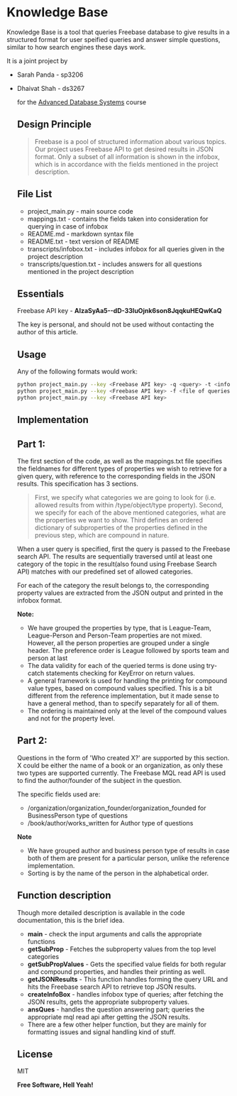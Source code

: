 Knowledge Base
=========

Knowledge Base is a tool that queries Freebase database to give results in a structured format for user speified queries and answer simple questions, similar to how search engines these days work.

It is a joint project by
  - Sarah Panda - sp3206
  - Dhaivat Shah - ds3267

    for the [Advanced Database Systems](http://www.cs.columbia.edu/~gravano/cs6111/) course

    Design Principle
    ----------------

    > Freebase is a pool of structured information about various topics. 
    > Our project uses Freebase API to get desired results in JSON format. Only a subset of all information
    > is shown in the infobox, which is in accordance with the fields mentioned in the project description.
    
    File List
    ----
    - project_main.py - main source code
    - mappings.txt - contains the fields taken into consideration for querying in case of infobox
    - README.md - markdown syntax file
    - README.txt - text version of README
    - transcripts/infobox.txt - includes infobox for all queries given in the project description
    - transcripts/question.txt - includes answers for all questions mentioned in the project description


    Essentials
    ----

    Freebase API key - **AIzaSyAa5--dD-33luOjnk6son8JqqkuHEQwKaQ**

    The key is personal, and should not be used without contacting the author of this article.

    Usage
    -----------
    
    Any of the following formats would work:
    
    ```sh
    python project_main.py --key <Freebase API key> -q <query> -t <infobox|question>
    python project_main.py --key <Freebase API key> -f <file of queries> -t <infobox|question>
    python project_main.py --key <Freebase API key>
    
    ```

    Implementation
    ---------------
    Part 1:
    -------
    
    The first section of the code, as well as the mappings.txt file specifies the fieldnames for different types of properties we wish to retrieve for a given query, with reference to the corresponding fields in the JSON results. This specification has 3 sections. 
    > First, we specify what categories we are going to look for (i.e. allowed results from within /type/object/type property). 
    > Second, we specify for each of the above mentioned categories, what are the properties we want to show.
    > Third defines an ordered dictionary of subproperties of the properties defined in the previous step, which are compound in nature.
    
    When a user query is specified, first the query is passed to the Freebase search API. The results are sequentially traversed until at least one category of the topic in the result(also found using Freebase Search API) matches with our predefined set of allowed categories. 
    
    For each of the category the result belongs to, the corresponding property values are extracted from the JSON output and printed in the infobox format.

    **Note:**

    - We have grouped the properties by type, that is League-Team, League-Person and Person-Team properties are not mixed. However, all the person properties are grouped under a single header. The preference order is League followed by sports team and person at last
    - The data validity for each of the queried terms is done using try-catch statements checking for KeyError on return values.
    - A general framework is used for handling the printing for compound value types, based on compound values specified. This is a bit different from the reference implementation, but it made sense to have a general method, than to specify separately for all of them.
    - The ordering is maintained only at the level of the compound values and not for the property level.
    
    Part 2:
    -------
    
    Questions in the form of 'Who created X?' are supported by this section. X could be either the name of a book or an organization, as only these two types are supported currently. The Freebase MQL read API is used to find the author/founder of the subject in the question. 
    
    The specific fields used are:
    
    - /organization/organization_founder/organization_founded for BusinessPerson type of questions
    - /book/author/works_written for Author type of questions
    
    **Note**
    
    - We have grouped author and business person type of results in case both of them are present for a particular person, unlike the reference implementation.
    - Sorting is by the name of the person in the alphabetical order.
    
    
    Function description
    ---------------------
    Though more detailed description is available in the code documentation, this is the brief idea.
    
    - **main** - check the input arguments and calls the appropriate functions
    - **getSubProp** - Fetches the subproperty values from the top level categories
    - **getSubPropValues** - Gets the specified value fields for both regular and compound properties, and handles their printing as well.
    - **getJSONResults** - This function handles forming the query URL and hits the Freebase search API to retrieve top JSON
    results.
    - **createInfoBox** -  handles infobox type of queries; after fetching the JSON results, gets the appropriate subproperty values.
    - **ansQues** -  handles the question answering part; queries the appropriate mql read api after getting the JSON results.
    - There are a few other helper function, but they are mainly for formatting issues and signal handling kind of stuff.
    

    License
    ----

    MIT


    **Free Software, Hell Yeah!**
